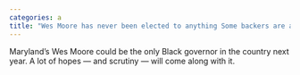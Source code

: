 ```yaml
---
categories: a
title: "Wes Moore has never been elected to anything Some backers are already eyeing the White House"
---
```

Maryland’s Wes Moore could be the only Black governor in the country next year. A lot of hopes — and scrutiny — will come along with it.